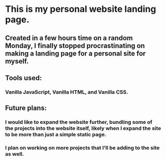 # This is my personal website landing page.

## Created in a few hours time on a random Monday, I finally stopped procrastinating on making a landing page for a personal site for myself.

## Tools used:

### Vanilla JavaScript, Vanilla HTML, and Vanilla CSS.

## Future plans:

### I would like to expand the website further, bundling some of the projects into the website itself, likely when I expand the site to be more than just a simple static page.

### I plan on working on more projects that I'll be adding to the site as well.
